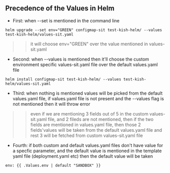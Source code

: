 ## Precedence of the Values in Helm

- First: when --set is mentioned in the command line
```
helm upgrade --set env="GREEN" configmap-sit test-kish-helm/ --values test-kish-helm/values-sit.yaml
```
>>it will choose env="GREEN" over the value mentioned in values-sit.yaml

- Second: when --values is mentioned then it'll choose the custom environment specific values-sit.yaml file over the default values.yaml file
```
helm install configmap-sit test-kish-helm/ --values test-kish-helm/values-sit.yaml
```

- Third: when nothing is mentioned values will be picked from the default values.yaml file, if values.yaml file is not present and the --values flag is not mentioned then it will throw error

>> even if we are mentioning 3 fields out of 5 in the custom values-sit.yaml file, and 2 fileds are not mentioned, then if the two fields are mentioned in values.yaml file, then those 2 fields'values will be taken from the default values.yaml file and rest 3 will be fetched from custom values-sit.yaml file

- Fourth: if both custom and default values.yaml files don't have value for a specfic parameter, and the default value is mentioned in the template yaml file (deployment.yaml etc) then the default value will be taken
```
env: {{ .Values.env | default "SANDBOX" }}
```